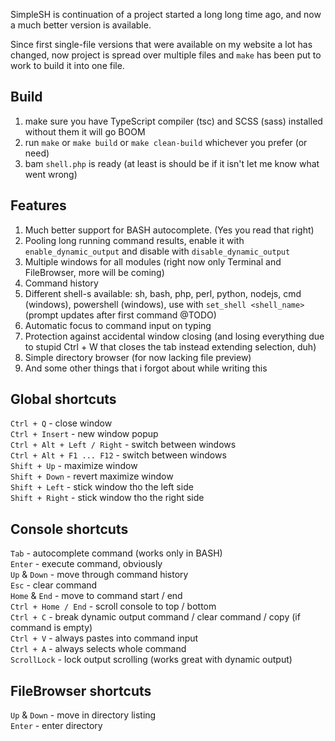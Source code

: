 SimpleSH is continuation of a project started a long long time ago, and now a much better version is available.

Since first single-file versions that were available on my website a lot has changed, now project is spread over multiple files and `make` has been put to work to build it into one file.

## Build
1. make sure you have TypeScript compiler (tsc) and SCSS (sass) installed without them it will go BOOM
2. run `make` or `make build` or `make clean-build` whichever you prefer (or need)
3. bam `shell.php` is ready (at least is should be if it isn't let me know what went wrong)

## Features
1. Much better support for BASH autocomplete. (Yes you read that right)
2. Pooling long running command results, enable it with `enable_dynamic_output` and disable with `disable_dynamic_output`
3. Multiple windows for all modules (right now only Terminal and FileBrowser, more will be coming)
4. Command history
5. Different shell-s available: sh, bash, php, perl, python, nodejs, cmd (windows), powershell (windows), use with `set_shell <shell_name>` (prompt updates after first command @TODO)
6. Automatic focus to command input on typing
7. Protection against accidental window closing (and losing everything due to stupid Ctrl + W that closes the tab instead extending selection, duh)
8. Simple directory browser (for now lacking file preview)
9. And some other things that i forgot about while writing this

## Global shortcuts
`Ctrl + Q` - close window  
`Ctrl + Insert` - new window popup  
`Ctrl + Alt + Left / Right` - switch between windows  
`Ctrl + Alt + F1 ... F12` - switch between windows  
`Shift + Up` - maximize window  
`Shift + Down` - revert maximize window  
`Shift + Left` - stick window tho the left side  
`Shift + Right` - stick window tho the right side  

## Console shortcuts
`Tab` - autocomplete command (works only in BASH)  
`Enter` - execute command, obviously  
`Up` & `Down` - move through command history  
`Esc` - clear command  
`Home` & `End` - move to command start / end  
`Ctrl + Home / End` - scroll console to top / bottom  
`Ctrl + C` - break dynamic output command / clear command / copy (if command is empty)  
`Ctrl + V` - always pastes into command input  
`Ctrl + A` - always selects whole command  
`ScrollLock` - lock output scrolling (works great with dynamic output)  

## FileBrowser shortcuts
`Up` & `Down` - move in directory listing  
`Enter` - enter directory  

